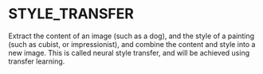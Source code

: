 # STYLE_TRANSFER
Extract the content of an image (such as a dog), and the style of a painting (such as cubist, or impressionist), and combine the content and style into a new image. This is called neural style transfer, and will be achieved using transfer learning.
